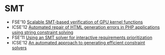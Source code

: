 # SMT

* FSE'10 [Scalable SMT-based verification of GPU kernel functions](https://scholar.google.com/scholar?q=Scalable+SMT-based+verification+of+GPU+kernel+functions)
* ICSE'12 [Automated repair of HTML generation errors in PHP applications using string constraint solving](https://scholar.google.com/scholar?q=Automated+repair+of+HTML+generation+errors+in+PHP+applications+using+string+constraint+solving)
* FSE'11 [Using an SMT solver for interactive requirements prioritization](https://scholar.google.com/scholar?q=Using+an+SMT+solver+for+interactive+requirements+prioritization)
* ICSE'12 [An automated approach to generating efficient constraint solvers](https://scholar.google.com/scholar?q=An+automated+approach+to+generating+efficient+constraint+solvers)
